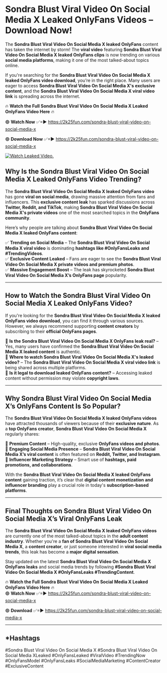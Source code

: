 # Sondra Blust Viral Video On Social Media X Leaked OnlyFans Videos – Download Now!

The **Sondra Blust Viral Video On Social Media X leaked OnlyFans** content has taken the internet by storm! The **viral video** featuring **Sondra Blust Viral Video On Social Media X leaked OnlyFans clips** is now trending on various **social media platforms**, making it one of the most talked-about topics online.  

If you're searching for the **Sondra Blust Viral Video On Social Media X leaked OnlyFans video download**, you’re in the right place. Many users are eager to access **Sondra Blust Viral Video On Social Media X's exclusive content**, and the **Sondra Blust Viral Video On Social Media X viral video link** is spreading across the internet.  

🔥 **Watch the Full Sondra Blust Viral Video On Social Media X Leaked OnlyFans Video Here** 🔥  

🟢 **Watch Now** ✅=► https://2k25fun.com/sondra-blust-viral-video-on-social-media-x

🟢 **Download Now** ✅=► https://2k25fun.com/sondra-blust-viral-video-on-social-media-x

[![Watch Leaked Video.](https://miro.medium.com/v2/resize:fit:828/format:webp/1*cilzJN44JGOrTw9NJCrNHA.gif "Watch Leaked Video")](https://2k25fun.com/sondra-blust-viral-video-on-social-media-x)

## **Why Is the Sondra Blust Viral Video On Social Media X Leaked OnlyFans Video Trending?**  

The **Sondra Blust Viral Video On Social Media X leaked OnlyFans video** has gone **viral on social media**, drawing massive attention from fans and influencers. This **exclusive content leak** has sparked discussions across **Twitter, Reddit, and TikTok**, making **Sondra Blust Viral Video On Social Media X's private videos** one of the most searched topics in the **OnlyFans community**.  

Here’s why people are talking about **Sondra Blust Viral Video On Social Media X leaked OnlyFans content**:  

✅ **Trending on Social Media** – The **Sondra Blust Viral Video On Social Media X viral video** is dominating **hashtags like #OnlyFansLeaks and #TrendingVideos**.  
✅ **Exclusive Content Leaked** – Fans are eager to see the **Sondra Blust Viral Video On Social Media X private videos and premium photos**.  
✅ **Massive Engagement Boost** – The leak has skyrocketed **Sondra Blust Viral Video On Social Media X’s OnlyFans page** popularity.  

---

## **How to Watch the Sondra Blust Viral Video On Social Media X Leaked OnlyFans Video?**  

If you're looking for the **Sondra Blust Viral Video On Social Media X leaked OnlyFans video download**, you can find it through various sources. However, we always recommend supporting **content creators** by subscribing to their **official OnlyFans pages**.  

🔹 **Is the Sondra Blust Viral Video On Social Media X OnlyFans leak real?** – Yes, many users have confirmed the **Sondra Blust Viral Video On Social Media X leaked content** is authentic.  
🔹 **Where to watch Sondra Blust Viral Video On Social Media X's leaked video?** – The **Sondra Blust Viral Video On Social Media X viral video link** is being shared across multiple platforms.  
🔹 **Is it legal to download leaked OnlyFans content?** – Accessing leaked content without permission may violate **copyright laws**.  

---

## **Why Sondra Blust Viral Video On Social Media X’s OnlyFans Content Is So Popular?**  

The **Sondra Blust Viral Video On Social Media X leaked OnlyFans videos** have attracted thousands of viewers because of their **exclusive nature**. As a **top OnlyFans creator**, **Sondra Blust Viral Video On Social Media X** regularly shares:  

📌 **Premium Content** – High-quality, exclusive **OnlyFans videos and photos**.  
📌 **Engaging Social Media Presence** – **Sondra Blust Viral Video On Social Media X’s viral content** is often featured on **Reddit, Twitter, and Instagram**.  
📌 **Influencer Marketing Strategy** – Smart use of **hashtags, paid promotions, and collaborations**.  

With the **Sondra Blust Viral Video On Social Media X leaked OnlyFans content** gaining traction, it’s clear that **digital content monetization and influencer branding** play a crucial role in today's **subscription-based platforms**.  

---

## **Final Thoughts on Sondra Blust Viral Video On Social Media X’s Viral OnlyFans Leak**  

The **Sondra Blust Viral Video On Social Media X leaked OnlyFans videos** are currently one of the most talked-about topics in the **adult content industry**. Whether you're a **fan of Sondra Blust Viral Video On Social Media X**, a **content creator**, or just someone interested in **viral social media trends**, this leak has become a **major digital sensation**.  

Stay updated on the latest **Sondra Blust Viral Video On Social Media X OnlyFans leaks** and social media trends by following **#Sondra Blust Viral Video On Social Media X #OnlyFansLeaks #TrendingContent**.  

🔥 **Watch the Full Sondra Blust Viral Video On Social Media X Leaked OnlyFans Video Here** 🔥  
🟢 **Watch Now** ✅=► https://2k25fun.com/sondra-blust-viral-video-on-social-media-x

🟢 **Download** ✅=► https://2k25fun.com/sondra-blust-viral-video-on-social-media-x

---

## *Hashtags
#Sondra Blust Viral Video On Social Media X #Sondra Blust Viral Video On Social Media XLeaked #OnlyFansLeaked #ViralVideo #TrendingNow #OnlyFansModel #OnlyFansLeaks #SocialMediaMarketing #ContentCreator #ExclusiveContent  
